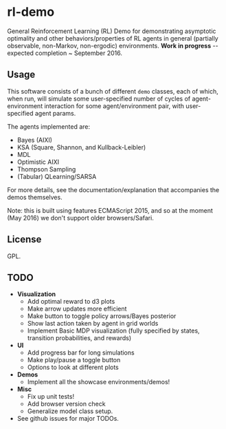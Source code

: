 # rl-demo
General Reinforcement Learning (RL) Demo for demonstrating asymptotic optimality and other behaviors/properties of RL agents in general (partially observable, non-Markov, non-ergodic) environments. **Work in progress** -- expected completion ~ September 2016.
## Usage
This software consists of a bunch of different `demo` classes, each of which, when run, will simulate some user-specified number of cycles of agent-environment interaction for some agent/environment pair, with user-specified agent params.

The agents implemented are:
- Bayes (AIXI)
- KSA (Square, Shannon, and Kullback-Leibler)
- MDL
- Optimistic AIXI
- Thompson Sampling
- (Tabular) QLearning/SARSA

For more details, see the documentation/explanation that accompanies the demos themselves.

Note: this is built using features ECMAScript 2015, and so at the moment (May 2016) we don't support older browsers/Safari.

## License
GPL.

## TODO
- **Visualization**
    - Add optimal reward to d3 plots
    - Make arrow updates more efficient
	- Make button to toggle policy arrows/Bayes posterior
	- Show last action taken by agent in grid worlds
	- Implement Basic MDP visualization (fully specified by states, transition probabilities, and rewards)
- **UI**
    - Add progress bar for long simulations
    - Make play/pause a toggle button
	- Options to look at different plots
- **Demos**
    - Implement all the showcase environments/demos!
- **Misc**
    - Fix up unit tests!
	- Add browser version check
	- Generalize model class setup.
- See github issues for major TODOs.
